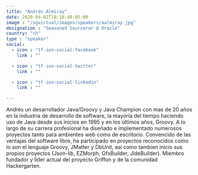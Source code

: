 ```yaml
---
title: "Andrés Almiray"
date: 2020-04-02T18:28:40-05:00
image : "/sgvirtual/images/speakers/aalmiray.jpg"
designation : "Seasoned Sourceror @ Oracle"
country: "ch"
type : "speaker"
social:
  - icon : "tf-ion-social-facebook"
    link : ""

  - icon : "tf-ion-social-twitter"
    link : ""

  - icon : "tf-ion-social-linkedin"
    link : ""

---
```


Andrés un desarrollador Java/Groovy y Java Champion con mas de 20 años en la industria de desarrollo de software, la mayoría del tiempo haciendo uso de Java desde sus inicios en 1995 y en los últimos años, Groovy. A lo largo de su carrera profesional ha diseñado e implementado numerosos proyectos tanto para ambientes web como de escritorio. Convencido de las ventajas del software libre, ha participado en proyectos reconocidos como lo son el lenguaje Groovy, JMatter y DbUnit, así como tambien inicio sus propios proyectos (Json-lib, EZMorph, GfxBuilder, JideBuilder). Miembro fundador y líder actual del proyecto Griffon y de la comunidad Hackergarten.